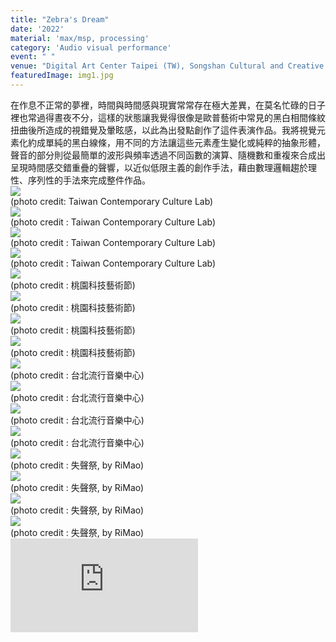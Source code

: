 ```yaml
---
title: "Zebra's Dream"
date: '2022'
material: 'max/msp, processing'
category: 'Audio visual performance'
event: " "
venue: "Digital Art Center Taipei (TW), Songshan Cultural and Creative Park (TW), Taoyuan Art Center (TW), Taipei Music Center (TW), Hualien Creative and Cultural Industries Park (TW)"
featuredImage: img1.jpg
---
```

  <div class="box">
      <div class="dscrptn">
      </div>
  </div>

  <div class="box">
      <div class="dscrptn">
      在作息不正常的夢裡，時間與時間感與現實常常存在極大差異，在莫名忙碌的日子裡也常過得晝夜不分，這樣的狀態讓我覺得很像是歐普藝術中常見的黑白相間條紋扭曲後所造成的視錯覺及暈眩感，以此為出發點創作了這件表演作品。我將視覺元素化約成單純的黑白線條，用不同的方法讓這些元素產生變化或純粹的抽象形體，聲音的部分則從最簡單的波形與頻率透過不同函數的演算、隨機數和重複來合成出呈現時間感交錯重疊的聲響，以近似低限主義的創作手法，藉由數理邏輯趨於理性、序列性的手法來完成整件作品。<br>
      </div>
  </div>

  
  <div class="box">
      <img class="subimg" src="./img13.jpg">
      <div class="photocredit">(photo credit: Taiwan Contemporary Culture Lab)</div>
  </div>
  <div class="box">
      <img class="subimg" src="./img14.jpg">
      <div class="photocredit">(photo credit : Taiwan Contemporary Culture Lab)</div>
  </div>
  <div class="box">
      <img class="subimg" src="./img15.jpg">
      <div class="photocredit">(photo credit : Taiwan Contemporary Culture Lab)</div>
  </div>
  <div class="box">
      <img class="subimg" src="./img16.jpg">
      <div class="photocredit">(photo credit : Taiwan Contemporary Culture Lab)</div>
  </div>
  
  <div class="box">
      <img class="subimg" src="./img9.jpg">
      <div class="photocredit">(photo credit : 桃園科技藝術節)</div>
  </div>
  <div class="box">
      <img class="subimg" src="./img10.jpg">
      <div class="photocredit">(photo credit : 桃園科技藝術節)</div>
  </div>
  <div class="box">
      <img class="subimg" src="./img11.jpg">
      <div class="photocredit">(photo credit : 桃園科技藝術節)</div>
  </div>
  <div class="box">
      <img class="subimg" src="./img12.jpg">
      <div class="photocredit">(photo credit : 桃園科技藝術節)</div>
  </div>

  <div class="box">
      <img class="subimg" src="./img5.jpg">
      <div class="photocredit">(photo credit : 台北流行音樂中心)</div>
  </div>
  <div class="box">
      <img class="subimg" src="./img6.jpg">
      <div class="photocredit">(photo credit : 台北流行音樂中心)</div>
  </div>
  <div class="box">
      <img class="subimg" src="./img7.jpg">
      <div class="photocredit">(photo credit : 台北流行音樂中心)</div>
  </div>
  <div class="box">
      <img class="subimg" src="./img8.jpg">
      <div class="photocredit">(photo credit : 台北流行音樂中心)</div>
  </div>


  <div class="box">
      <img class="subimg" src="./img0.jpg">
      <div class="photocredit">(photo credit : 失聲祭, by RiMao)</div>
  </div>
  <div class="box">
      <img class="subimg" src="./img2.jpg">
      <div class="photocredit">(photo credit : 失聲祭, by RiMao)</div>
  </div>
  <div class="box">
      <img class="subimg" src="./img3.jpg">
      <div class="photocredit">(photo credit : 失聲祭, by RiMao)</div>
  </div>
  <div class="box">
      <img class="subimg" src="./img4.jpg">
      <div class="photocredit">(photo credit : 失聲祭, by RiMao)</div>
  </div>

  

  <div class="box"></div>

  <iframe title="vimeo-player" src="https://player.vimeo.com/video/679917816?h=d7bec7c625" frameborder="0" allowfullscreen></iframe>
